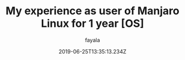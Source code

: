 ---
path: "/article/manjaro-linux-experience"
author: "fayala"
date: "2019-06-25T13:35:13.234Z"
title: "My experience as user of Manjaro Linux for 1 year [OS]"
tags: ["Operative Systems", "Experience"]
category: "article"
---